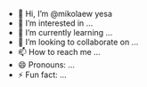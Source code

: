 - 👋 Hi, I’m @mikolaew yesa 
- 👀 I’m interested in ...
- 🌱 I’m currently learning ...
- 💞️ I’m looking to collaborate on ...
- 📫 How to reach me ...
- 😄 Pronouns: ...
- ⚡ Fun fact: ...

<!---
mikolaew/mikolaew is a ✨ special ✨ repository because its `README.md` (this file) appears on your GitHub profile.
You can click the Preview link to take a look at your changes.
--->

